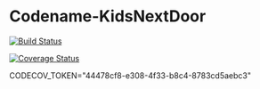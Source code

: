 # Codename-KidsNextDoor
[![Build Status](https://travis-ci.org/Mtuthuko/Codename-KidsNextDoor.svg?branch=master)](https://travis-ci.org/Mtuthuko/Codename-KidsNextDoor)

[![Coverage Status](https://coveralls.io/repos/github/Mtuthuko/Codename-KidsNextDoor/badge.svg?branch=master)](https://coveralls.io/github/Mtuthuko/Codename-KidsNextDoor?branch=master)

CODECOV_TOKEN="44478cf8-e308-4f33-b8c4-8783cd5aebc3"
